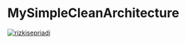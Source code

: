 # MySimpleCleanArchitecture
[![rizkisepriadi](https://circleci.com/gh/rizkisepriadi/MySimpleCleanArchitecture.svg?style=shield)](https://circleci.com/gh/rizkisepriadi/MySimpleCleanArchitecture)
